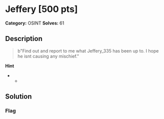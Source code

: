 # Jeffery [500 pts]

**Category:** OSINT
**Solves:** 61

## Description
>b"Find out and report to me what Jeffery_335 has been up to. I hope he isnt causing any mischief."

**Hint**
* -

## Solution

### Flag

